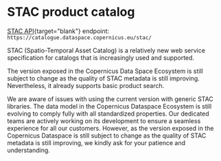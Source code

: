 # STAC product catalog


[STAC API](https://stacspec.org){target="blank"} endpoint: `https://catalogue.dataspace.copernicus.eu/stac/`

STAC (Spatio-Temporal Asset Catalog) is a relatively new web service specification for catalogs that is increasingly used and supported.

The version exposed in the Copernicus Data Space Ecosystem is still subject to change as the quality of STAC metadata is still improving. Nevertheless,
it already supports basic product search.

We are aware of issues with using the current version with generic STAC libraries. The data model in the Copernicus Dataspace Ecosystem is still evolving to comply fully with all standardized properties. Our dedicated teams are actively working on its development to ensure a seamless experience for all our customers. However, as the version exposed in the Copernicus Dataspace is still subject to change as the quality of STAC metadata is still improving, we kindly ask for your patience and understanding.



